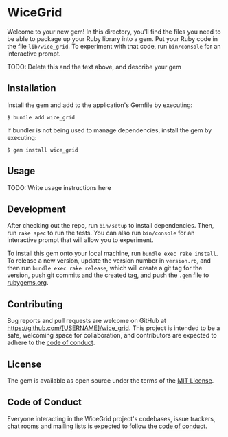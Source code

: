 # WiceGrid

Welcome to your new gem! In this directory, you'll find the files you need to be able to package up your Ruby library into a gem. Put your Ruby code in the file `lib/wice_grid`. To experiment with that code, run `bin/console` for an interactive prompt.

TODO: Delete this and the text above, and describe your gem

## Installation

Install the gem and add to the application's Gemfile by executing:

    $ bundle add wice_grid

If bundler is not being used to manage dependencies, install the gem by executing:

    $ gem install wice_grid

## Usage

TODO: Write usage instructions here

## Development

After checking out the repo, run `bin/setup` to install dependencies. Then, run `rake spec` to run the tests. You can also run `bin/console` for an interactive prompt that will allow you to experiment.

To install this gem onto your local machine, run `bundle exec rake install`. To release a new version, update the version number in `version.rb`, and then run `bundle exec rake release`, which will create a git tag for the version, push git commits and the created tag, and push the `.gem` file to [rubygems.org](https://rubygems.org).

## Contributing

Bug reports and pull requests are welcome on GitHub at https://github.com/[USERNAME]/wice_grid. This project is intended to be a safe, welcoming space for collaboration, and contributors are expected to adhere to the [code of conduct](https://github.com/[USERNAME]/wice_grid/blob/master/CODE_OF_CONDUCT.md).

## License

The gem is available as open source under the terms of the [MIT License](https://opensource.org/licenses/MIT).

## Code of Conduct

Everyone interacting in the WiceGrid project's codebases, issue trackers, chat rooms and mailing lists is expected to follow the [code of conduct](https://github.com/[USERNAME]/wice_grid/blob/master/CODE_OF_CONDUCT.md).

